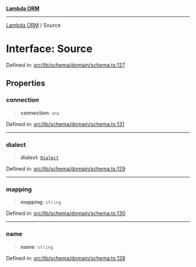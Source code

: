 [**Lambda ORM**](../README.md)

***

[Lambda ORM](../README.md) / Source

# Interface: Source

Defined in: [src/lib/schema/domain/schema.ts:127](https://github.com/lambda-orm/lambdaorm-base/blob/5f10bdc7d0f008296efbcbe89bc2bf1ed03aaaef/src/lib/schema/domain/schema.ts#L127)

## Properties

### connection

> **connection**: `any`

Defined in: [src/lib/schema/domain/schema.ts:131](https://github.com/lambda-orm/lambdaorm-base/blob/5f10bdc7d0f008296efbcbe89bc2bf1ed03aaaef/src/lib/schema/domain/schema.ts#L131)

***

### dialect

> **dialect**: [`Dialect`](../enumerations/Dialect.md)

Defined in: [src/lib/schema/domain/schema.ts:129](https://github.com/lambda-orm/lambdaorm-base/blob/5f10bdc7d0f008296efbcbe89bc2bf1ed03aaaef/src/lib/schema/domain/schema.ts#L129)

***

### mapping

> **mapping**: `string`

Defined in: [src/lib/schema/domain/schema.ts:130](https://github.com/lambda-orm/lambdaorm-base/blob/5f10bdc7d0f008296efbcbe89bc2bf1ed03aaaef/src/lib/schema/domain/schema.ts#L130)

***

### name

> **name**: `string`

Defined in: [src/lib/schema/domain/schema.ts:128](https://github.com/lambda-orm/lambdaorm-base/blob/5f10bdc7d0f008296efbcbe89bc2bf1ed03aaaef/src/lib/schema/domain/schema.ts#L128)
